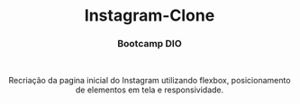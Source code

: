 <h1 align="center"> Instagram-Clone </h1> 

<h3 align="center"> Bootcamp DIO </h3> <br>

<p align="center"> Recriação da pagina inicial do Instagram utilizando flexbox, posicionamento de elementos em tela e responsividade. <p> 
